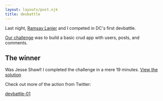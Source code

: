 ```yaml
---
layout: layouts/post.njk
title: devbattle
---
```


Last night, [Ramsay Lanier](https://twitter.com/verybadhello) and I competed in DC's first devbattle.


[Our challenge](https://github.com/jshawl/devbattle/blob/114be3a62ead6fa977bd40b0bd39e76ab62a7df5/01-rails-vs-meteor/readme.md) was to build a basic crud app with users, posts, and comments.

## The winner

Was Jesse Shawl! I completed the challenge in a mere 19 minutes. [View the solution](https://github.com/jshawl/devbattle-01-rails)

Check out more of the action from Twitter:

<a class="twitter-timeline" href="https://twitter.com/jshawl/timelines/524904654074028032" data-widget-id="524911319061757952">devbattle-01</a>
<script>!function(d,s,id){var js,fjs=d.getElementsByTagName(s)[0],p=/^http:/.test(d.location)?'http':'https';if(!d.getElementById(id)){js=d.createElement(s);js.id=id;js.src=p+"://platform.twitter.com/widgets.js";fjs.parentNode.insertBefore(js,fjs);}}(document,"script","twitter-wjs");</script>
